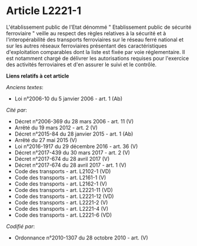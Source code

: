 # Article L2221-1

L'établissement public de l'Etat dénommé " Etablissement public de sécurité ferroviaire " veille au respect des règles
relatives à la sécurité et à l'interopérabilité des transports ferroviaires sur le réseau ferré national et sur les autres
réseaux ferroviaires présentant des caractéristiques d'exploitation comparables dont la liste est fixée par voie
réglementaire. Il est notamment chargé de délivrer les autorisations requises pour l'exercice des activités ferroviaires et
d'en assurer le suivi et le contrôle.

**Liens relatifs à cet article**

_Anciens textes_:

  - Loi n°2006-10 du 5 janvier 2006 - art. 1 (Ab)

_Cité par_:

  - Décret n°2006-369 du 28 mars 2006 - art. 11 (V)
  - Arrêté du 19 mars 2012 - art. 2 (V)
  - Décret n°2015-84 du 28 janvier 2015 - art. 1 (Ab)
  - Arrêté du 27 mai 2015 (V)
  - Loi n°2016-1917 du 29 décembre 2016 - art. 36 (V)
  - Décret n°2017-439 du 30 mars 2017 - art. 2 (V)
  - Décret n°2017-674 du 28 avril 2017 (V)
  - Décret n°2017-674 du 28 avril 2017 - art. 1 (V)
  - Code des transports - art. L2102-1 (VD)
  - Code des transports - art. L2161-1 (V)
  - Code des transports - art. L2162-1 (V)
  - Code des transports - art. L2221-11 (VD)
  - Code des transports - art. L2221-12 (VD)
  - Code des transports - art. L2221-2 (V)
  - Code des transports - art. L2221-4 (V)
  - Code des transports - art. L2221-6 (VD)

_Codifié par_:

  - Ordonnance n°2010-1307 du 28 octobre 2010 - art. (V)
